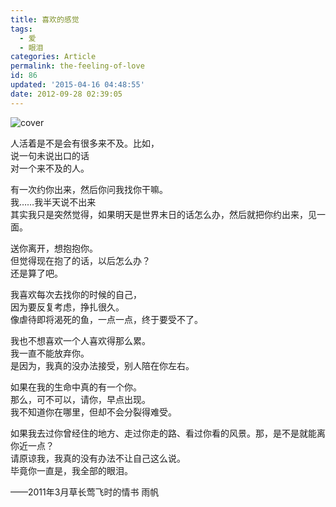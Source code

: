 ```yaml
---
title: 喜欢的感觉
tags:
  - 爱
  - 眼泪
categories: Article
permalink: the-feeling-of-love
id: 86
updated: '2015-04-16 04:48:55'
date: 2012-09-28 02:39:05
---
```


![cover](https://cat.yufan.me/cats/011016UKD.jpg)

人活着是不是会有很多来不及。比如，  
说一句未说出口的话  
对一个来不及的人。  

<!--more-->

有一次约你出来，然后你问我找你干嘛。  
我……我半天说不出来  
其实我只是突然觉得，如果明天是世界末日的话怎么办，然后就把你约出来，见一面。

送你离开，想抱抱你。  
但觉得现在抱了的话，以后怎么办？  
还是算了吧。

我喜欢每次去找你的时候的自己，  
因为要反复考虑，挣扎很久。  
像虐待即将渴死的鱼，一点一点，终于要受不了。

我也不想喜欢一个人喜欢得那么累。  
我一直不能放弃你。  
是因为，我真的没办法接受，别人陪在你左右。

如果在我的生命中真的有一个你。  
那么，可不可以，请你，早点出现。  
我不知道你在哪里，但却不会分裂得难受。

如果我去过你曾经住的地方、走过你走的路、看过你看的风景。那，是不是就能离你近一点？  
请原谅我，我真的没有办法不让自己这么说。  
毕竟你一直是，我全部的眼泪。

——2011年3月草长莺飞时的情书  雨帆
